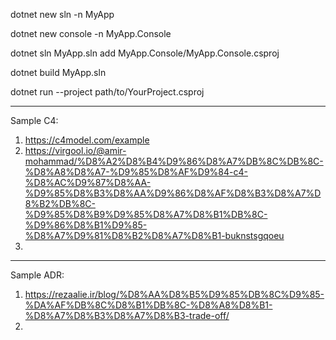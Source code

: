 
dotnet new sln -n MyApp

dotnet new console -n MyApp.Console

dotnet sln MyApp.sln add MyApp.Console/MyApp.Console.csproj

dotnet build MyApp.sln

dotnet run --project path/to/YourProject.csproj

------------------------------------------------------------------------
Sample C4:
1. https://c4model.com/example
2. https://virgool.io/@amir-mohammad/%D8%A2%D8%B4%D9%86%D8%A7%DB%8C%DB%8C-%D8%A8%D8%A7-%D9%85%D8%AF%D9%84-c4-%D8%AC%D9%87%D8%AA-%D9%85%D8%B3%D8%AA%D9%86%D8%AF%D8%B3%D8%A7%D8%B2%DB%8C-%D9%85%D8%B9%D9%85%D8%A7%D8%B1%DB%8C-%D9%86%D8%B1%D9%85-%D8%A7%D9%81%D8%B2%D8%A7%D8%B1-buknstsgqoeu
3. 

------------------------------------------------------------------------
Sample ADR:
1. https://rezaalie.ir/blog/%D8%AA%D8%B5%D9%85%DB%8C%D9%85-%DA%AF%DB%8C%D8%B1%DB%8C-%D8%A8%D8%B1-%D8%A7%D8%B3%D8%A7%D8%B3-trade-off/
2. 
